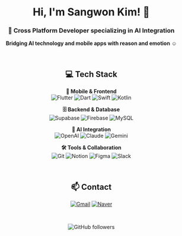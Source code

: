 <div align="center">
  
# Hi, I'm Sangwon Kim! 👋

### 🌱 Cross Platform Developer specializing in AI Integration

**Bridging AI technology and mobile apps with reason and emotion** :relaxed:

<br>

## 💻 Tech Stack

**📱 Mobile & Frontend**  
![Flutter](https://img.shields.io/badge/Flutter-02569B.svg?&style=flat-square&logo=Flutter&logoColor=white) ![Dart](https://img.shields.io/badge/Dart-0175C2.svg?&style=flat-square&logo=Dart&logoColor=white) ![Swift](https://img.shields.io/badge/Swift-F05138.svg?&style=flat-square&logo=Swift&logoColor=white) ![Kotlin](https://img.shields.io/badge/Kotlin-7F52FF.svg?&style=flat-square&logo=Kotlin&logoColor=white)

**🗄️ Backend & Database**  
![Supabase](https://img.shields.io/badge/Supabase-3ECF8E.svg?&style=flat-square&logo=Supabase&logoColor=white) ![Firebase](https://img.shields.io/badge/Firebase-FFCA28.svg?&style=flat-square&logo=Firebase&logoColor=white) ![MySQL](https://img.shields.io/badge/MySQL-4479A1.svg?&style=flat-square&logo=MySQL&logoColor=white)

**🤖 AI Integration**  
![OpenAI](https://img.shields.io/badge/OpenAI-412991.svg?&style=flat-square&logo=OpenAI&logoColor=white) ![Claude](https://img.shields.io/badge/Claude-181818.svg?&style=flat-square&logo=Anthropic&logoColor=white) ![Gemini](https://img.shields.io/badge/Gemini-8E75B2.svg?&style=flat-square&logo=Google&logoColor=white)

**🛠️ Tools & Collaboration**  
![Git](https://img.shields.io/badge/Git-F05032.svg?&style=flat-square&logo=Git&logoColor=white) ![Notion](https://img.shields.io/badge/Notion-000000.svg?&style=flat-square&logo=Notion&logoColor=white) ![Figma](https://img.shields.io/badge/Figma-F24E1E.svg?&style=flat-square&logo=Figma&logoColor=white) ![Slack](https://img.shields.io/badge/Slack-4A154B.svg?&style=flat-square&logo=Slack&logoColor=white)

<br>

## 📫 Contact

[![Gmail](https://img.shields.io/badge/Gmail-d14836?style=flat-square&logo=Gmail&logoColor=white)](mailto:swkim7275@gmail.com)
[![Naver](https://img.shields.io/badge/Naver-03C75A?style=flat-square&logo=Naver&logoColor=white)](mailto:swkim7275@naver.com)

<br>

![GitHub followers](https://img.shields.io/github/followers/sangwonKim7?style=social)

<!-- ## 📊 GitHub Stats

![Sangwon's GitHub stats](https://github-readme-stats.vercel.app/api/top-langs?username=sangwonKim7&show_icons=true&theme=tokyonight&layout=compact)

[![Sangwon's github stats](https://github-readme-stats.vercel.app/api?username=sangwonKim7&show_icons=true&theme=tokyonight)](https://github.com/sangwonKim7/) -->

</div>

